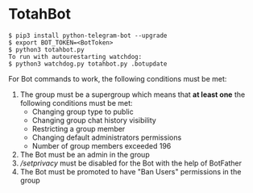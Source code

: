 # TotahBot

    $ pip3 install python-telegram-bot --upgrade
    $ export BOT_TOKEN=<BotToken>
    $ python3 totahbot.py
    To run with autourestarting watchdog:
    $ python3 watchdog.py totahbot.py .botupdate
    
For Bot commands to work, the following conditions must be met:
1. The group must be a supergroup which means that **at least one** the following conditions must be met:
   - Changing group type to public
   - Changing group chat history visibility
   - Restricting a group member
   - Changing default administrators permissions
   - Number of group members exceeded 196
2. The Bot must be an admin in the group
3. */setprivacy* must be disabled for the Bot with the help of BotFather
4. The Bot must be promoted to have "Ban Users" permissions in the group   
